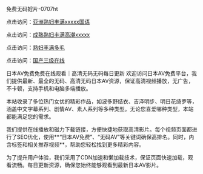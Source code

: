 
免费无码婬片-0707ht


点击访问：<a href="https://gsd-agv.pages.dev/">亚洲熟妇丰满xxxxx国语</a>

点击访问：<a href="https://cfad.pages.dev/">成熟熟妇丰满高潮xxxxx</a>

点击访问：<a href="https://gda-c7m.pages.dev/">熟妇丰满多毛</a>

点击访问：<a href="https://gfd-5xg.pages.dev/">国产三级在线</a>


日本AV免费免费在线观看｜高清无码无码每日更新
欢迎访问日本AV免费平台，我们提供最新、最全的无码、高清无码日本AV资源，保证高清视频播放，无广告，不卡顿，支持手机和电脑多端播放。

本站收录了多位热门女优的精彩作品，如波多野结衣、吉泽明步、明日花绮罗等，涵盖中文字幕系列、剧情AV、素人系列等多种类型。无论您喜爱哪种类型，本站都能满足您的需求。

我们提供在线播放和磁力下载链接，方便快捷地获取高清影片。每个视频页面都进行了SEO优化，使用**“日本AV免费”、“无码AV”等关键词确保高排名。同时，内含标签和相关推荐视频**，帮助您轻松找到更多精彩内容。

为了提升用户体验，我们采用了CDN加速和懒加载技术，保证页面快速加载，观看流畅。每日更新资源，确保您始终能够观看到最新日本AV影片。
<span style="display:none;">[Canonical link](）</span>
